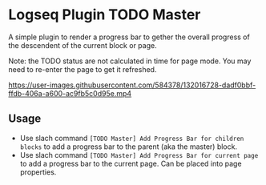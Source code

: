 # Logseq Plugin TODO Master

A simple plugin to render a progress bar to gether the overall progress of the descendent of the current block or page.

Note: the TODO status are not calculated in time for page mode. You may need to re-enter the page to get it refreshed.

https://user-images.githubusercontent.com/584378/132016728-dadf0bbf-ffdb-406a-a600-ac9fb5c0d95e.mp4

## Usage

- Use slach command `[TODO Master] Add Progress Bar for children blocks` to add a progress bar to the parent (aka the master) block.
- Use slach command `[TODO Master] Add Progress Bar for current page` to add a progress bar to the current page. Can be placed into page properties.

